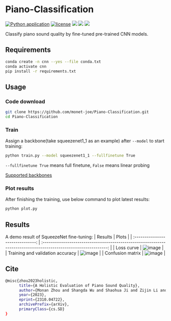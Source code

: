 # Piano-Classification
[![Python application](https://github.com/monet-joe/Piano-Classification/actions/workflows/python-app.yml/badge.svg?branch=main)](https://github.com/monet-joe/Piano-Classification/actions/workflows/python-app.yml)
[![license](https://img.shields.io/github/license/monet-joe/Piano-Classification.svg)](https://github.com/monet-joe/Piano-Classification/blob/master/LICENSE)
[![](https://img.shields.io/badge/HF-pianos-ffd21e.svg)](https://huggingface.co/spaces/ccmusic-database/pianos)
[![](https://img.shields.io/badge/ModelScope-pianos-624aff.svg)](https://www.modelscope.cn/studios/ccmusic/pianos)
[![](https://img.shields.io/badge/arxiv-2310.04722-b31b1b.svg)](https://arxiv.org/pdf/2310.04722.pdf)

Classify piano sound quality by fine-tuned pre-trained CNN models.

## Requirements
```bash
conda create -n cnn --yes --file conda.txt
conda activate cnn
pip install -r requirements.txt
```

## Usage
### Code download
```bash
git clone https://github.com/monet-joe/Piano-Classification.git
cd Piano-Classification
```

### Train
Assign a backbone(take squeezenet1_1 as an example) after `--model` to start training:
```bash
python train.py --model squeezenet1_1 --fullfinetune True
```
`--fullfinetune True` means full finetune, `False` means linear probing

<a href="https://www.modelscope.cn/datasets/monetjoe/cv_backbones/dataPeview" target="_blank">Supported backbones</a>

### Plot results
After finishing the training, use below command to plot latest results:
```bash
python plot.py
```

## Results
A demo result of SqueezeNet fine-tuning:
|             Results              |                                                      Plots                                                       |
| :------------------------------: | :--------------------------------------------------------------------------------------------------------------: |
|            Loss curve            | ![image](https://github.com/monet-joe/Piano-Classification/assets/20459298/8e80bb9e-60f9-40e0-a6a5-ad491f33074a) |
| Training and validation accuracy | ![image](https://github.com/monet-joe/Piano-Classification/assets/20459298/10dbfa66-cc8a-40be-a181-2e029a6064be) |
|         Confusion matrix         | ![image](https://github.com/monet-joe/Piano-Classification/assets/20459298/d925dc8d-952e-4919-8838-a6bc2e621f93) |

## Cite
```bash
@misc{zhou2023holistic,
      title={A Holistic Evaluation of Piano Sound Quality}, 
      author={Monan Zhou and Shangda Wu and Shaohua Ji and Zijin Li and Wei Li},
      year={2023},
      eprint={2310.04722},
      archivePrefix={arXiv},
      primaryClass={cs.SD}
}
```
